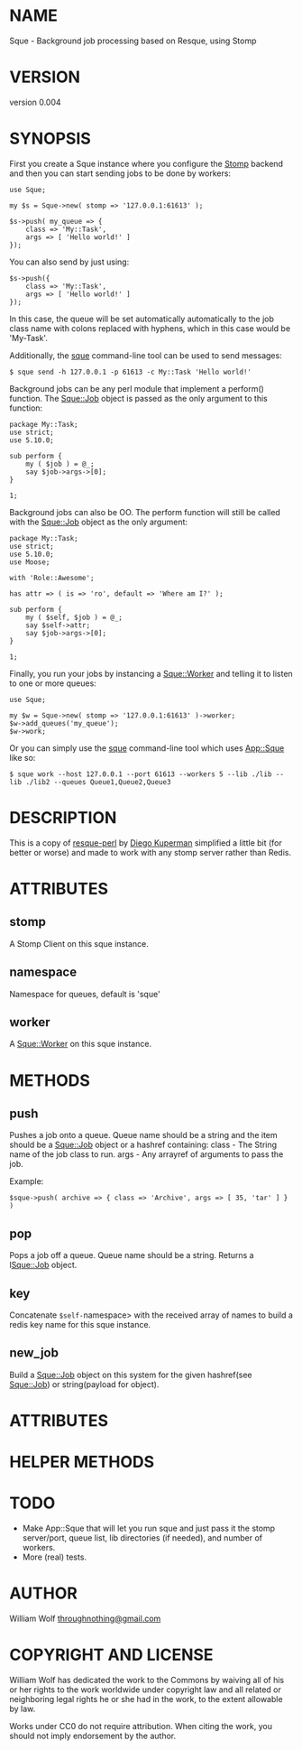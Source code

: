 # NAME

Sque - Background job processing based on Resque, using Stomp

# VERSION

version 0.004

# SYNOPSIS

First you create a Sque instance where you configure the [Stomp](http://search.cpan.org/perldoc?Stomp)
backend and then you can start sending jobs to be done by workers:

    use Sque;

    my $s = Sque->new( stomp => '127.0.0.1:61613' );

    $s->push( my_queue => {
        class => 'My::Task',
        args => [ 'Hello world!' ]
    });

You can also send by just using:

    $s->push({
        class => 'My::Task',
        args => [ 'Hello world!' ]
    });

In this case, the queue will be set automatically automatically to the
job class name with colons replaced with hyphens, which in this
case would be 'My-Task'.

Additionally, the [sque](http://search.cpan.org/perldoc?sque) command-line tool can be used to send messages:

    $ sque send -h 127.0.0.1 -p 61613 -c My::Task 'Hello world!'

Background jobs can be any perl module that implement a perform() function.
The [Sque::Job](http://search.cpan.org/perldoc?Sque::Job) object is passed as the only argument to this function:

    package My::Task;
    use strict;
    use 5.10.0;

    sub perform {
        my ( $job ) = @_;
        say $job->args->[0];
    }

    1;

Background jobs can also be OO.  The perform function will still be called
with the [Sque::Job](http://search.cpan.org/perldoc?Sque::Job) object as the only argument:

    package My::Task;
    use strict;
    use 5.10.0;
    use Moose;

    with 'Role::Awesome';

    has attr => ( is => 'ro', default => 'Where am I?' );

    sub perform {
        my ( $self, $job ) = @_;
        say $self->attr;
        say $job->args->[0];
    }

    1;

Finally, you run your jobs by instancing a [Sque::Worker](http://search.cpan.org/perldoc?Sque::Worker) and telling it
to listen to one or more queues:

    use Sque;

    my $w = Sque->new( stomp => '127.0.0.1:61613' )->worker;
    $w->add_queues('my_queue');
    $w->work;

Or you can simply use the [sque](http://search.cpan.org/perldoc?sque) command-line tool which uses [App::Sque](http://search.cpan.org/perldoc?App::Sque)
like so:

    $ sque work --host 127.0.0.1 --port 61613 --workers 5 --lib ./lib --lib ./lib2 --queues Queue1,Queue2,Queue3

# DESCRIPTION

This is a copy of [resque-perl](https://github.com/diegok/resque-perl)
by [Diego Kuperman](https://github.com/diegok) simplified a little bit
(for better or worse) and made to work with any stomp server rather than Redis.

# ATTRIBUTES

## stomp

A Stomp Client on this sque instance.

## namespace

Namespace for queues, default is 'sque'

## worker

A [Sque::Worker](http://search.cpan.org/perldoc?Sque::Worker) on this sque instance.

# METHODS

## push

Pushes a job onto a queue. Queue name should be a string and the
item should be a [Sque::Job](http://search.cpan.org/perldoc?Sque::Job) object or a hashref containing:
class - The String name of the job class to run.
args - Any arrayref of arguments to pass the job.

Example:

    $sque->push( archive => { class => 'Archive', args => [ 35, 'tar' ] } )

## pop

Pops a job off a queue. Queue name should be a string.
Returns a l<Sque::Job> object.

## key

Concatenate `$self-`namespace> with the received array of names
to build a redis key name for this sque instance.

## new_job

Build a [Sque::Job](http://search.cpan.org/perldoc?Sque::Job) object on this system for the given
hashref(see [Sque::Job](http://search.cpan.org/perldoc?Sque::Job)) or string(payload for object).

# ATTRIBUTES

# HELPER METHODS

# TODO

- Make App::Sque that will let you run sque and just pass it the
stomp server/port, queue list, lib directories (if needed), and
number of workers.
- More (real) tests.

# AUTHOR

William Wolf <throughnothing@gmail.com>

# COPYRIGHT AND LICENSE



William Wolf has dedicated the work to the Commons by waiving all of his
or her rights to the work worldwide under copyright law and all related or
neighboring legal rights he or she had in the work, to the extent allowable by
law.

Works under CC0 do not require attribution. When citing the work, you should
not imply endorsement by the author.